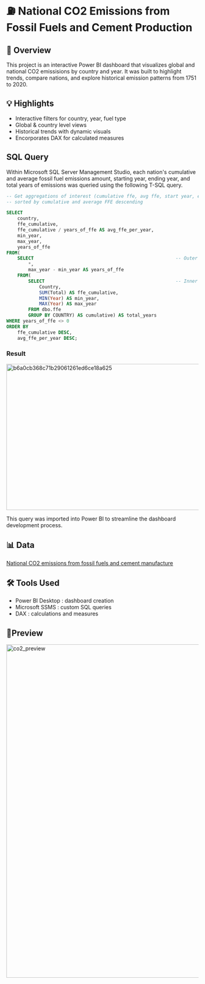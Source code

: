 # ⛽ National CO2 Emissions from Fossil Fuels and Cement Production

## 📰 Overview
This project is an interactive Power BI dashboard that visualizes global and national CO2 emissisions by country and year. It was built to highlight trends, compare nations, and explore historical emission patterns from 1751 to 2020.

## 💡 Highlights
- Interactive filters for country, year, fuel type
- Global & country level views
- Historical trends with dynamic visuals
- Encorporates DAX for calculated measures

## SQL Query
Within Microsoft SQL Server Management Studio, each nation's cumulative and average fossil fuel emissions amount, starting year, ending year, and total years of emissions was queried using the following T-SQL query.
```sql
-- Get aggregations of interest (cumulative ffe, avg ffe, start year, end year, years of ffe) per country
-- sorted by cumulative and average FFE descending

SELECT
	country,
	ffe_cumulative,
	ffe_cumulative / years_of_ffe AS avg_ffe_per_year,
	min_year,
	max_year,
	years_of_ffe
FROM(
	SELECT                                                    -- Outer most subquery : calculate years of ffe
		*,
		max_year - min_year AS years_of_ffe
	FROM(
		SELECT                                                -- Inner most subquery : calculate cumulative, start year, end year
			Country,
			SUM(Total) AS ffe_cumulative,
			MIN(Year) AS min_year,
			MAX(Year) AS max_year
		FROM dbo.ffe
		GROUP BY COUNTRY) AS cumulative) AS total_years
WHERE years_of_ffe <> 0
ORDER BY
	ffe_cumulative DESC,
	avg_ffe_per_year DESC;
```
### Result
<img width="607" height="382" alt="b6a0cb368c71b29061261ed6ce18a625" src="https://github.com/user-attachments/assets/29ae375c-f501-4889-878f-73a8ddf16c68" />


This query was imported into Power BI to streamline the dashboard development process.

## 📊 Data
[National CO2 emissions from fossil fuels and cement manufacture](https://rieee.appstate.edu/projects-programs/cdiac/)

## 🛠 Tools Used
- Power BI Desktop : dashboard creation
- Microsoft SSMS : custom SQL queries
- DAX : calculations and measures

## 🔎Preview
<img width="1544" height="871" alt="co2_preview" src="https://github.com/user-attachments/assets/4104454b-cd84-4a58-be9d-3111fd3bb9e6" />

